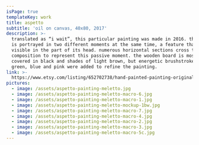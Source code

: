 ```yaml
---
isPage: true
templateKey: work
title: aspetto
subtitle: 'oil on canvas, 40x80, 2017'
description: >-
  translated as “i wait”, this particular painting was made in 2016. the subject
  is portrayed in two different moments at the same time, a feature that is most
  visible in the part of its head. numerous horizontal sections cross the
  composition to represent this passive moment. the wooden board is mostly
  covered in black and shades of light brown, but energetic brushstrokes of
  green, blue and pink were added to refine the painting.
link: >-
  https://www.etsy.com/listing/652702738/hand-painted-painting-original?ref=shop_home_active_13&frs=1
pictures:
  - image: /assets/aspetto-painting-meletto.jpg
  - image: /assets/aspetto-painting-meletto-macro-6.jpg
  - image: /assets/aspetto-painting-meletto-macro-1.jpg
  - image: /assets/aspetto-painting-meletto-mockup-1bw.jpg
  - image: /assets/aspetto-painting-meletto-macro-7.jpg
  - image: /assets/aspetto-painting-meletto-macro-4.jpg
  - image: /assets/aspetto-painting-meletto-macro-2.jpg
  - image: /assets/aspetto-painting-meletto-macro-3.jpg
  - image: /assets/aspetto-painting-meletto-macro-5c.jpg
---
```


